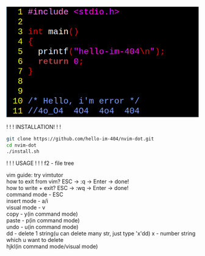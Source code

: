 ![](screenshots/nvim.png)


! ! ! INSTALLATION! ! !
```bash
git clone https://github.com/hello-im-404/nvim-dot.git
cd nvim-dot
./install.sh
```
! ! ! USAGE ! ! !
f2 - file tree


vim guide:
try vimtutor<br>
how to exit from vim? ESC -> :q -> Enter -> done!<br>
how to write + exit? ESC -> :wq -> Enter -> done!<br>
command mode - ESC<br>
insert mode - a/i<br>
visual mode - v<br>
copy - y(in command mode)<br>
paste - p(in command mode)<br>
undo - u(in command mode)<br>
dd - delete 1 string(u can delete many str, just type 'x'dd) x - number string which u want to delete<br>
hjkl(in command mode/visual mode)
